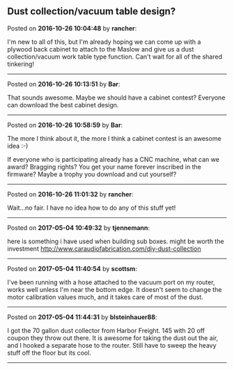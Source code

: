 ## Dust collection/vacuum table design?
Posted on **2016-10-26 10:04:48** by **rancher**:

I'm new to all of this, but I'm already hoping we can come up with a plywood back cabinet to attach to the Maslow and give us a dust collection/vacuum work table type function.   Can't wait for all of the shared tinkering!

---

Posted on **2016-10-26 10:13:51** by **Bar**:

That sounds awesome. Maybe we should have a cabinet contest? Everyone can download the best cabinet design.

---

Posted on **2016-10-26 10:58:59** by **Bar**:

The more I think about it, the more I think a cabinet contest is an awesome idea :-)

If everyone who is participating already has a CNC machine, what can we award? Bragging rights? You get your name forever inscribed in the firmware? Maybe a trophy you download and cut yourself?

---

Posted on **2016-10-26 11:01:32** by **rancher**:

Wait...no fair.   I have no idea how to do any of this stuff yet!

---

Posted on **2017-05-04 10:49:32** by **tjennemann**:

here is something i have used when building sub boxes. might be worth the investment http://www.caraudiofabrication.com/diy-dust-collection

---

Posted on **2017-05-04 11:40:54** by **scottsm**:

I've been running with a hose attached to the vacuum port on my router, works well unless I'm near the bottom edge. It doesn't seem to change the motor calibration values much, and it takes care of most of the dust.

---

Posted on **2017-05-04 11:44:31** by **blsteinhauer88**:

I got the 70 gallon dust collector from Harbor Freight. 145 with 20 off coupon they throw out there.  It is awesome for taking the dust out the air, and I hooked a separate hose to the router.  Still have to sweep the heavy stuff off the floor but its cool.

---

